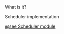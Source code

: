 What is it?

Scheduler implementation

[@see Scheduler module](https://github.com/php-service-bus/module-scheduler)
